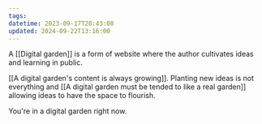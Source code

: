 ```yaml
---
tags: 
datetime: 2023-09-17T20:43:00
updated: 2024-09-22T13:16:00
---
```

A [[Digital garden]] is a form of website where the author cultivates ideas and learning in public. 

[[A digital garden's content is always growing]]. Planting new ideas is not everything and [[A digital garden must be tended to like a real garden]] allowing ideas to have the space to flourish.

You're in a digital garden right now.